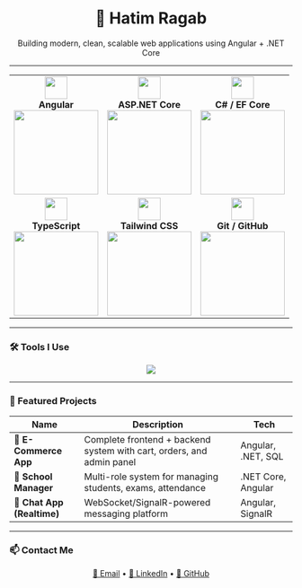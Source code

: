 <h1 align="center">🧠 Hatim Ragab</h1>
<p align="center">Building modern, clean, scalable web applications using Angular + .NET Core</p>

---

<div align="center">

<table style="border: none;">
<tr>
  <td align="center">
    <img src="https://skillicons.dev/icons?i=angular" width="40"/><br/>
    <strong>Angular</strong><br/>
    <img src="https://progress-bar.dev/90/?title=Proficiency" width="150"/>
  </td>
  <td align="center">
    <img src="https://skillicons.dev/icons?i=dotnet" width="40"/><br/>
    <strong>ASP.NET Core</strong><br/>
    <img src="https://progress-bar.dev/85/?title=Proficiency&color=512bd4" width="150"/>
  </td>
  <td align="center">
    <img src="https://skillicons.dev/icons?i=cs" width="40"/><br/>
    <strong>C# / EF Core</strong><br/>
    <img src="https://progress-bar.dev/75/?title=Proficiency&color=239120" width="150"/>
  </td>
</tr>
<tr>
  <td align="center">
    <img src="https://skillicons.dev/icons?i=ts" width="40"/><br/>
    <strong>TypeScript</strong><br/>
    <img src="https://progress-bar.dev/70/?title=Proficiency&color=007acc" width="150"/>
  </td>
  <td align="center">
    <img src="https://skillicons.dev/icons?i=tailwind" width="40"/><br/>
    <strong>Tailwind CSS</strong><br/>
    <img src="https://progress-bar.dev/80/?title=Proficiency&color=38bdf8" width="150"/>
  </td>
  <td align="center">
    <img src="https://skillicons.dev/icons?i=git" width="40"/><br/>
    <strong>Git / GitHub</strong><br/>
    <img src="https://progress-bar.dev/90/?title=Proficiency&color=f1502f" width="150"/>
  </td>
</tr>
</table>

</div>

---

### 🛠️ Tools I Use

<p align="center">
  <img src="https://skillicons.dev/icons?i=vscode,postman,figma,github,sqlserver,azure" />
</p>

---

### 📂 Featured Projects
| Name | Description | Tech |
|------|-------------|------|
| 🛒 **E-Commerce App** | Complete frontend + backend system with cart, orders, and admin panel | Angular, .NET, SQL |
| 🏫 **School Manager** | Multi-role system for managing students, exams, attendance | .NET Core, Angular |
| 💬 **Chat App (Realtime)** | WebSocket/SignalR-powered messaging platform | Angular, SignalR |

---

### 📫 Contact Me

<p align="center">
  <a href="mailto:hatimragab@email.com">📧 Email</a> •
  <a href="https://linkedin.com/in/hatimragab">🔗 LinkedIn</a> •
  <a href="https://github.com/HatimRagab">🐙 GitHub</a>
</p>
